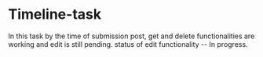 # Timeline-task

In this task by the time of submission post, get and delete functionalities are working and edit is still pending.
status of edit functionality -- In progress.
